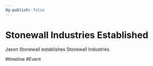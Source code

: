 ```yaml
---
dg-publish: false
---
```


<span 
	  class='ob-timelines' 
	  data-date='1454-00-00-00' 
	  data-title='Stonewall Industries Established' 
	  data-class='orange' 
	  data-type='range' 
	  data-end='1454-00-00-00'> 
</span>

# Stonewall Industries Established
Jason Stonewall establishes Stonewall Industries

#timeline #Event
